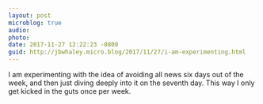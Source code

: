 ```yaml
---
layout: post
microblog: true
audio: 
photo: 
date: 2017-11-27 12:22:23 -0800
guid: http://jbwhaley.micro.blog/2017/11/27/i-am-experimenting.html
---
```

I am experimenting with the idea of avoiding all news six days out of the week, and then just diving deeply into it on the seventh day. This way I only get kicked in the guts once per week.
